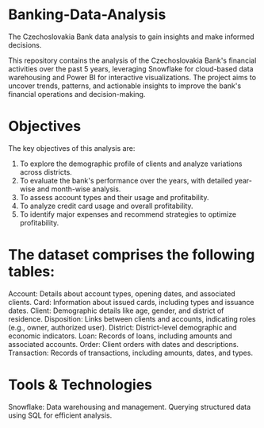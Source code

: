 # Banking-Data-Analysis
The Czechoslovakia Bank data analysis to gain insights and make informed decisions.

This repository contains the analysis of the Czechoslovakia Bank's financial activities over the past 5 years, leveraging Snowflake for cloud-based data warehousing and Power BI for interactive visualizations. The project aims to uncover trends, patterns, and actionable insights to improve the bank's financial operations and decision-making.

# Objectives
The key objectives of this analysis are:
1. To explore the demographic profile of clients and analyze variations across districts.
2. To evaluate the bank's performance over the years, with detailed year-wise and month-wise analysis.
3. To assess account types and their usage and profitability.
4. To analyze credit card usage and overall profitability.
5. To identify major expenses and recommend strategies to optimize profitability.

# The dataset comprises the following tables:
Account: Details about account types, opening dates, and associated clients.
Card: Information about issued cards, including types and issuance dates.
Client: Demographic details like age, gender, and district of residence.
Disposition: Links between clients and accounts, indicating roles (e.g., owner, authorized user).
District: District-level demographic and economic indicators.
Loan: Records of loans, including amounts and associated accounts.
Order: Client orders with dates and descriptions.
Transaction: Records of transactions, including amounts, dates, and types.

# Tools & Technologies
Snowflake:
Data warehousing and management.
Querying structured data using SQL for efficient analysis.
